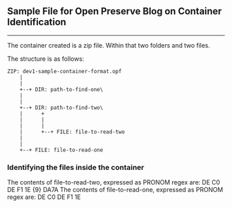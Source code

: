 ## Sample File for Open Preserve Blog on Container Identification
---

The container created is a zip file. Within that two folders and two files. 

The structure is as follows:

    ZIP: dev1-sample-container-format.opf
        |
        |
        +--+ DIR: path-to-find-one\
        |
        |
        +--+ DIR: path-to-find-two\
        |      +
        |      |
        |      |
        |      +--+ FILE: file-to-read-two
        |
        |
        +--+ FILE: file-to-read-one

### Identifying the files inside the container

The contents of file-to-read-two, expressed as PRONOM regex are: DE C0 DE F1 1E {9} DA7A
The contents of file-to-read-one, expressed as PRONOM regex are: DE C0 DE F1 1E

